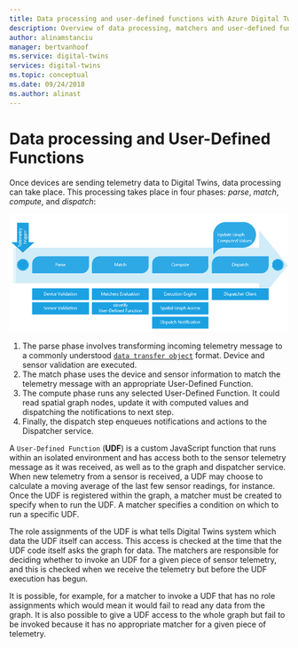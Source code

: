 ```yaml
---
title: Data processing and user-defined functions with Azure Digital Twins| Microsoft Docs
description: Overview of data processing, matchers and user-defined functions with Azure Digital Twins
author: alinamstanciu
manager: bertvanhoof
ms.service: digital-twins
services: digital-twins
ms.topic: conceptual
ms.date: 09/24/2018
ms.author: alinast
---
```


# Data processing and User-Defined Functions

Once devices are sending telemetry data to Digital Twins, data processing can take place. This processing takes place in four phases: _parse_, _match_, _compute_, and _dispatch_: 

![Digital Twins Data Processing Flow][1]

1. The parse phase involves transforming incoming telemetry message to a commonly understood [`data transfer object`](https://en.wikipedia.org/wiki/Data_transfer_object) format. Device and sensor validation are executed.
1. The match phase uses the device and sensor information to match the telemetry message with an appropriate User-Defined Function. 
1. The compute phase runs any selected User-Defined Function. It could read spatial graph nodes, update it with computed values and dispatching the notifications to next step.
1. Finally, the dispatch step enqueues notifications and actions to the Dispatcher service.

A `User-Defined Function` (**UDF**) is a custom JavaScript function that runs within an isolated environment and has access both to the sensor telemetry message as it was received, as well as to the graph and dispatcher service.  When new telemetry from a sensor is received, a UDF may choose to calculate a moving average of the last few sensor readings, for instance. Once the UDF is registered within the graph, a matcher must be created to specify when to run the UDF.  A matcher specifies a condition on which to run a specific UDF.
 
The role assignments of the UDF is what tells Digital Twins system which data the UDF itself can access. This access is checked at the time that the UDF code itself asks the graph for data. The matchers are responsible for deciding whether to invoke an UDF for a given piece of sensor telemetry, and this is checked when we receive the telemetry but before the UDF execution has begun.  
 
It is possible, for example, for a matcher to invoke a UDF that has no role assignments which would mean it would fail to read any data from the graph. It is also possible to give a UDF access to the whole graph but fail to be invoked because it has no appropriate matcher for a given piece of telemetry.


<!-- Images -->
[1]: media/concepts/digital-twins-data-processing-flow.png

<!-- ## Next steps

Read more about how to create User-Defined Functions:

> [!div class="nextstepaction"]
> [How to create User-Defined Functions](https://docs.microsoft.com/en-us/azure/stream-analytics/stream-analytics-javascript-user-defined-functions) -->
